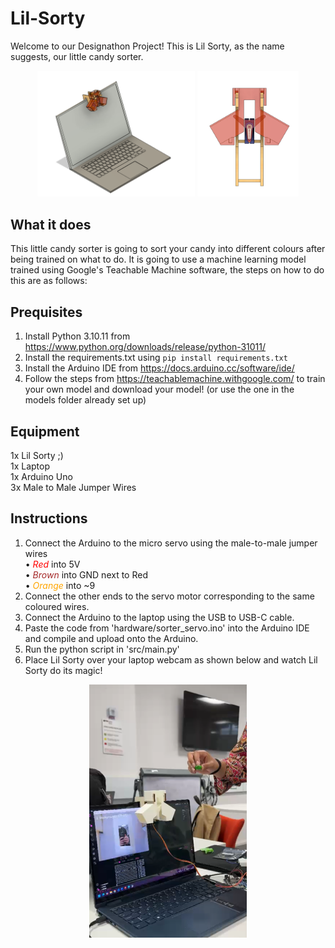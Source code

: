 # Lil-Sorty

Welcome to our Designathon Project! This is Lil Sorty, as the name suggests, our little candy sorter. 
<p align="center">
  <img src="./images/laptop_sorter.png" width="50%" />
  <img src="./images/sorter.png" width="32%" />
</p>

## What it does

This little candy sorter is going to sort your candy into different colours after being trained on what to do. 
It is going to use a machine learning model trained using Google's Teachable Machine software, the steps on how to do this are as follows:

## Prequisites
1. Install Python 3.10.11 from https://www.python.org/downloads/release/python-31011/
2. Install the requirements.txt using ```pip install requirements.txt```
3. Install the Arduino IDE from https://docs.arduino.cc/software/ide/
4. Follow the steps from https://teachablemachine.withgoogle.com/ to train your own model and download your model! (or use the one in the models folder already set up)

## Equipment
1x Lil Sorty ;) <br>
1x Laptop <br>
1x Arduino Uno <br>
3x Male to Male Jumper Wires 

## Instructions

1. Connect the Arduino to the micro servo using the male-to-male jumper wires <br>
•	<span style="color:red">*Red* </span> into 5V <br>
•	<span style="color:brown">*Brown* </span> into GND next to Red <br>
•	<span style="color:orange">*Orange* </span> into ~9 <br>
2. Connect the other ends to the servo motor corresponding to the same coloured wires.
3. Connect the Arduino to the laptop using the USB to USB-C cable.
4. Paste the code from 'hardware/sorter_servo.ino' into the Arduino IDE and compile and upload onto the Arduino.
5. Run the python script in 'src/main.py'
6. Place Lil Sorty over your laptop webcam as shown below and watch Lil Sorty do its magic!

<p align="center">
  <img src="./images/demo.png" width="50%" />
</p>